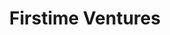 ---
layout: firm_page
title: "Firstime Ventures"
id: "firstime.vc"
permalink: "/firstimeventuresfirstime.vc/"
website: "https://www.firstime.vc"
offices: "Tel Aviv (Israel)"
investment_stages: "Seed, Pre-Series A, Series A"
portfolio_companies: "Therapy For All, TALK, Sport Broadcast Technology, BeeHero, Hygieia, Maverick Medical, SecuriThings, Pixellot, Talkspace, AKAMAI, EBAY"
portfolio_link: "https://www.firstime.vc/companies/"
investment_markets: "Energy & Environment, AI for Renewable Energies, IOT & Data-driven Agriculture, Food Security, Clean & Circular Economy, Net Zero Carbon, Affordable & Accessible Digital Health, Climate Tech, Digital Health, Agriculture, Biomaterials, Food Waste, Fresh Produce, IoT, Healthcare, Cybersecurity, Virtual Reality, Music, Pharmaceuticals"
founded_year: "2014"
description: "Firstime Ventures invests in companies building a sustainable and accessible future. They focus on entrepreneurs with impactful products and clear business models, addressing urgent challenges like climate change and accessible healthcare. Their investment strategy aligns with the United Nations Sustainable Development Goals."
linkedin: "https://www.linkedin.com/company/firstime-vc/"
twitter: ""
instagram: ""
team_page: "https://www.firstime.vc/team/"
investor_type: "Venture Capital"
crunchbase: "https://www.crunchbase.com/organization/firsttime-venture-capital"
pitchbook: "https://pitchbook.com/profiles/investor/154035-46"

# SEO Optimization
meta_title: "Firstime Ventures - VC Firm - projectstartups.com"
meta_description: "Firstime Ventures, Firstime Ventures invests in companies building a sustainable and accessible future. They focus on entrepreneurs with impactful products and clear bus..."
meta_keywords: "Firstime Ventures, Energy & Environment, AI for Renewable Energies, IOT & Data-driven Agriculture, Food Security, Clean & Circular Economy, Net Zero Carbon, Affordable & Accessible Digital Health, Climate Tech, Digital Health, Agriculture, Biomaterials, Food Waste, Fresh Produce, IoT, Healthcare, Cybersecurity, Virtual Reality, Music, Pharmaceuticals, VC firm, venture capital, startup investor, projectstartups.com"
canonical_url: "https://vc.projectstartups.com/firstimeventuresfirstime.vc/"
---